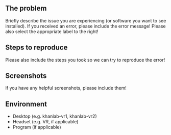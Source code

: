 ## The problem

Briefly describe the issue you are experiencing (or software you want to see installed). If you received an error, please include the error message!
Please also select the appropriate label to the right!

## Steps to reproduce

Please also include the steps you took so we can try to reproduce the error!

## Screenshots

If you have any helpful screenshots, please include them!

## Environment
* Desktop (e.g. khanlab-vr1, khanlab-vr2)
* Headset (e.g. VR, if applicable)
* Program (if applicable)
